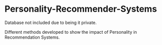 # Personality-Recommender-Systems
Database not included due to being it private.

Different methods developed to show the impact of Personality in Recommendation Systems.

